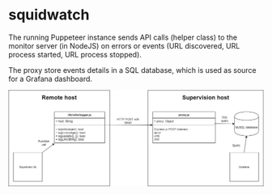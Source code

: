 # squidwatch

The running Puppeteer instance sends API calls (helper class) to the monitor server (in NodeJS) on errors or events (URL discovered, URL process started, URL process stopped). 

The proxy store events details in a SQL database, which is used as source for a Grafana dashboard.

![Architecture](docs/architecture.png)
